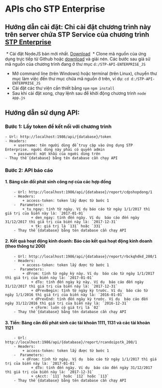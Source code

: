 # APIs cho STP Enterprise
## Hướng dẫn cài đặt: Chỉ cài đặt chương trình này trên server chứa STP Service của chương trình [STP Enterprise](https://ungdungquanly.vn/downloads/STP_ENTERPRISE_FULL_2017.exe)
  * Cài đặt NodeJS bản mới nhất. [Download](https://nodejs.org)
  * Clone mã nguồn của ứng dụng trực tiếp từ Github hoặc [download](https://github.com/pvtruong/stp-api-enterprise-js/archive/master.zip) và giải nén. Các bước sau giả sử mã nguồn của chương trình đang ở thư mục `d:/STP-API-ENTERPRISE_JS`
  * Mở command line (trên Windows) hoặc terminal (trên Linux), chuyển thư mục làm việc đến thư mục chứa mã nguồn ở trên, ví dụ:
  `cd d:/STP-API-ENTERPRISE_JS`
  * Cài đặt các thư viện cần thiết bằng `npm`
  `npm install`
  * Sau khi cài đặt xong, chạy lệnh sau để khởi động chương trình
  `node app.js`
## Hướng dẫn sử dụng API:
### Bước 1: Lấy token để kết nối với chương trình
	- Url: http://localhost:1986/api/{database}/token
	- Headers:
		+ username: tên người dùng để truy cập vào ứng dụng STP Enterprise. người dùng này phải có quyền admin
		+ password: mật khẩu của người dùng trên
	- Thay thế {database} bằng tên database cần chạy API
### Bước 2: API báo cáo
#### 1. Bảng cân đối phát sinh công nợ của các hợp đồng
		- Url: http://localhost:1986/api/{database}/report/cdpshopdong/1
		- Headers:
			+ access-token: token lấy được từ bước 1
		-  Parameters:
			+ tu_ngay: tính từ ngày. Ví dụ báo cáo từ ngày 1/1/2017 thì giá trị của biến này là: `2017-01-01`
            	+ den_ngay: tính đến ngày. Ví dụ  báo cáo đến ngày 31/12/2017 thì giá trị của biến này là: `2017-12-31`
            	+ tk: giá trị là `131` hoặc `331`
		- Thay thế {database} bằng tên database cần chạy API
		
#### 2. Kết quả hoạt động kinh doanh: Báo cáo kết quả hoạt động kinh doanh (theo thông tư 200)
        - Url: http://localhost:1986/api/{database}/report/rbckqhdkd_200/1
		- Headers:
			+ access-token: token lấy được từ bước 1
		-  Parameters:
			+ dFrom: tính từ ngày kỳ này. Ví dụ  báo cáo từ ngày 1/1/2017 thì giá trị của biến này là: `2017-01-01`
            	+ dTo: tính đến ngày kỳ này. Ví dụ  báo cáo đến ngày 31/12/2017 thì giá trị của biến này là: `2017-12-31`
            	+ dPrevBegin: tính từ ngày kỳ trước. Ví dụ  báo cáo từ ngày 1/1/2016 thì giá trị của biến này là: `2016-01-01`
            	+ dPrevEnd: tính đến ngày kỳ trước. Ví dụ  báo cáo đến ngày 31/12/2016 thì giá trị của biến này là: `2016-12-31`
            	+ cForm: luôn có giá trị là `02`
		- Thay thế {database} bằng tên database cần chạy API
        

#### 3. Tiền: Bảng cân đối phát sinh các tài khoản 1111, 1131 và các tài khoản 1121
        - Url: http://localhost:1986/api/{database}/report/rcandoipstk_200/1
		- Headers:
			+ access-token: token lấy được từ bước 1
		-  Parameters:
			+ dFrom: tính từ ngày. Ví dụ  báo cáo từ ngày 1/1/2017 thì giá trị của biến này là: `2017-01-01`
            	+ dTo: tính đến ngày. Ví dụ  báo cáo đến ngày 31/12/2017 thì giá trị của biến này là: `2017-12-31`
            	+ cAcct: `111` hoặc `112` hoặc `113`
		- Thay thế {database} bằng tên database cần chạy API
        
 
